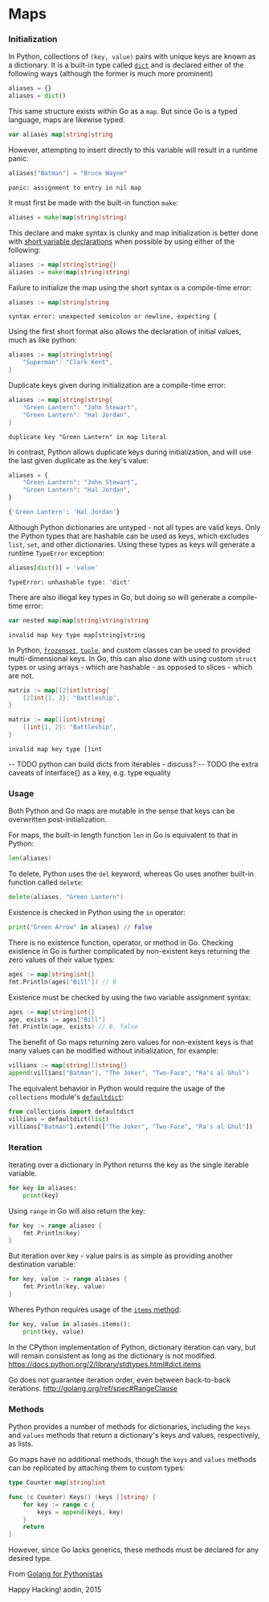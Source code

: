 # Maps

### Initialization

In Python, collections of `(key, value)` pairs with unique keys are known as a dictionary. It is a built-in type called [`dict`](https://docs.python.org/3/library/stdtypes.html?highlight=dict#dict) and is declared either of the following ways (although the former is much more prominent)

```python
aliases = {}
aliases = dict()
```

This same structure exists within Go as a `map`. But since Go is a typed language, maps are likewise typed.

```go
var aliases map[string]string
```

However, attempting to insert directly to this variable will result in a runtime panic:

```go
aliases["Batman"] = "Bruce Wayne"
```
```
panic: assignment to entry in nil map
```

It must first be made with the built-in function `make`:

```go
aliases = make(map[string]string)
```

This declare and make syntax is clunky and map initialization is better done with [short variable declarations](https://golang.org/ref/spec#Short_variable_declarations) when possible by using either of the following:

```go
aliases := map[string]string{}
aliases := make(map[string]string)
```

Failure to initialize the map using the short syntax is a compile-time error:
```go
aliases := map[string]string
```
```
syntax error: unexpected semicolon or newline, expecting {
```

Using the first short format also allows the declaration of initial values, much as like python:

```go
aliases := map[string]string{
    "Superman": "Clark Kent",
}
```

Duplicate keys given during initialization are a compile-time error:

```go
aliases := map[string]string{
    "Green Lantern": "John Stewart",
    "Green Lantern": "Hal Jordan",
}
```
```
duplicate key "Green Lantern" in map literal
```

In contrast, Python allows duplicate keys during initialization, and will use the last given duplicate as the key's value:
```python
aliases = {
    "Green Lantern": "John Stewart",
    "Green Lantern": "Hal Jordan",
}
```
```python
{'Green Lantern': 'Hal Jordan'}
```

Although Python dictionaries are untyped - not all types are valid keys. Only the Python types that are hashable can be used as keys, which excludes `list`, `set`, and other dictionaries. Using these types as keys will generate a runtime `TypeError` exception:

```python
aliases[dict()] = 'value'
```
```
TypeError: unhashable type: 'dict'
```

There are also illegal key types in Go, but doing so will generate a compile-time error:

```go
var nested map[map[string]string]string
```
```
invalid map key type map[string]string
```

In Python, [`frozenset`](https://docs.python.org/3/library/stdtypes.html#set-types-set-frozenset), [`tuple`](https://docs.python.org/3/library/stdtypes.html#tuples), and custom classes can be used to provided multi-dimensional keys. In Go, this can also done with using custom `struct` types or using arrays - which are hashable - as opposed to slices - which are not.

```go
matrix := map[[2]int]string{
    [2]int{1, 2}: "Battleship",
}
```

```go
matrix := map[[]int]string{
    []int{1, 2}: "Battleship",
}
```
```
invalid map key type []int
```

-- TODO python can build dicts from iterables - discuss?
-- TODO the extra caveats of interface{} as a key, e.g. type equality

### Usage

Both Python and Go maps are mutable in the sense that keys can be overwritten post-initialization.

For maps, the built-in length function `len` in Go is equivalent to that in Python:

```go
len(aliases)
```

To delete, Python uses the `del` keyword, whereas Go uses another built-in function called `delete`:

```go
delete(aliases, "Green Lantern")
```

Existence is checked in Python using the `in` operator:

```python
print("Green Arrow" in aliases) // False
```

There is no existence function, operator, or method in Go. Checking existence in Go is further complicated by non-existent keys returning the zero values of their value types:

```go
ages := map[string]int{}
fmt.Println(ages["Bill"]) // 0
```

Existence must be checked by using the two variable assignment syntax:

```go
ages := map[string]int{}
age, exists := ages["Bill"]
fmt.Println(age, exists) // 0, false
```

The benefit of Go maps returning zero values for non-existent keys is that many values can be modified without initialization, for example:

```go
villians := map[string][]string{}
append(villians["Batman"], "The Joker", "Two-Face", "Ra's al Ghul")
```

The equivalent behavior in Python would require the usage of the `collections` module's [`defaultdict`](https://docs.python.org/3/library/collections.html#collections.defaultdict):

```python
from collections import defaultdict
villians = defaultdict(list)
villians["Batman"].extend(["The Joker", "Two-Face", "Ra's al Ghul"])
```

### Iteration

Iterating over a dictionary in Python returns the key as the single iterable variable.

```python
for key in aliases:
    print(key)
```

Using `range` in Go will also return the key:

```go
for key := range aliases {
    fmt.Println(key)
}
```

But iteration over key - value pairs is as simple as providing another destination variable:

```go
for key, value := range aliases {
    fmt.Println(key, value)
}
```

Wheres Python requires usage of the [`items` method](https://docs.python.org/3/library/stdtypes.html#dict.items):

```python
for key, value in aliases.items():
    print(key, value)
```

In the CPython implementation of Python, dictionary iteration can vary, but will remain consistent as long as the dictionary is not modified. https://docs.python.org/2/library/stdtypes.html#dict.items

Go does not guarantee iteration order, even between back-to-back iterations. http://golang.org/ref/spec#RangeClause


### Methods

Python provides a number of methods for dictionaries, including the `keys` and `values` methods that return a dictionary's keys and values, respectively, as lists.

Go maps have no additional methods, though the `keys` and `values` methods can be replicated by attaching them to custom types:

```go
type Counter map[string]int

func (c Counter) Keys() (keys []string) {
    for key := range c {
        keys = append(keys, key)
    }
    return
}
```

However, since Go lacks generics, these methods must be declared for any desired type.

From [Golang for Pythonistas](https://github.com/aodin/golang-for-pythonistas)

Happy Hacking!
aodin, 2015
